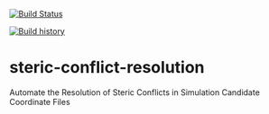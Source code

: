 [![Build Status](https://travis-ci.org/tylerjereddy/steric-conflict-resolution.svg?branch=master)](https://travis-ci.org/tylerjereddy/steric-conflict-resolution)

[![Build history](https://buildstats.info/travisci/chart/tylerjereddy/steric-conflict-resolution)](https://travis-ci.org/tylerjereddy/steric-conflict-resolution/builds)
# steric-conflict-resolution
Automate the Resolution of Steric Conflicts in Simulation Candidate Coordinate Files
